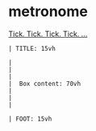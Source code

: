 # metronome

[Tick. Tick. Tick. Tick. ...](https://meganpaffrath.github.io/metronome/)


```
| TITLE: 15vh

|
|
|
|  Box content: 70vh
|
|
|

| FOOT: 15vh
```
